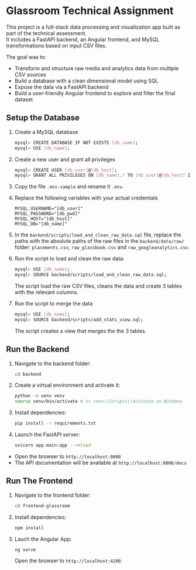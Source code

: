 # Glassroom Technical Assignment

This project is a full-stack data processing and visualization app built as part of the technical assessment.  
It includes a FastAPI backend, an Angular frontend, and MySQL transformations based on input CSV files.

The goal was to:

- Transform and structure raw media and analytics data from multiple CSV sources
- Build a database with a clean dimensional model using SQL
- Expose the data via a FastAPI backend
- Build a user-friendly Angular frontend to explore and filter the final dataset

## Setup the Database

1. Create a MySQL database

   ```bash
   mysql> CREATE DATABASE IF NOT EXISTS [db_name];
   mysql> USE [db_name];
   ```

2. Create a new user and grant all privileges

   ```bash
   mysql> CREATE USER [db_user]@[db_host];
   mysql> GRANT ALL PRIVILEGES ON [db_name].* TO [db_user]@[db_host] IDENTIFIED BY [db_pwd];
   ```

3. Copy the file `.env-sample` and rename it `.env`.

4. Replace the following variables with your actual credentials

   ```
   MYSQL_USERNAME="[db_user]"
   MYSQL_PASSWORD="[db_pwd]"
   MYSQL_HOST="[db_host]"
   MYSQL_DB="[db_name]"
   ```

5. In the `backend/scripts/load_and_clean_raw_data.sql` file, replace the paths with the absolute paths of the raw files in the `backend/data/raw/` folder: `placements.csv`, `raw_glassbook.csv` and `raw_googleanalytics.csv`.

6. Run the script to load and clean the raw data:

   ```bash
   mysql> USE [db_name];
   mysql> SOURCE backend/scripts/load_and_clean_raw_data.sql;
   ```

   The script load the raw CSV files, cleans the data and create 3 tables with the relevant columns.

7. Run the script to merge the data
   ```bash
   mysql> USE [db_name];
   mysql> SOURCE backend/scripts/add_stats_view.sql;
   ```
   The script creates a view that merges the the 3 tables.

## Run the Backend

1. Navigate to the backend folder:

   ```bash
   cd backend
   ```

2. Create a virtual environment and activate it:

   ```bash
   python -m venv venv
   source venv/bin/activate # or venv\\Scripts\\activate on Windows
   ```

3. Install dependencies:

   ```bash
   pip install -r requirements.txt
   ```

4. Launch the FastAPI server:

   ```bash
   uvicorn app.main:app --reload
   ```

- Open the browser to `http://localhost:8000`
- The API documentation will be available at `http://localhost:8000/docs`

## Run The Frontend

1. Navigate to the frontend folder:

   ```bash
   cd frontend-glassroom
   ```

2. Install dependencies:

   ```bash
   npm install
   ```

3. Lauch the Angular App:
   ```bash
   ng serve
   ```
   Open the browser to `http://localhost:4200`.
